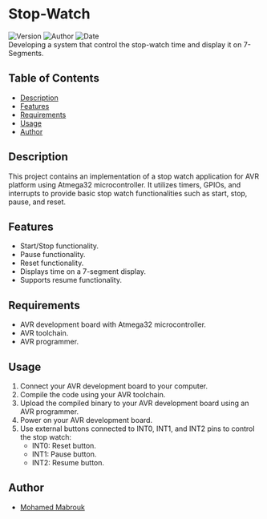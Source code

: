 # Stop-Watch
![Version](https://img.shields.io/badge/Version-1-brightgreen)
![Author](https://img.shields.io/badge/Authors-Mohamed%20Mabrouk-blue)
![Date](https://img.shields.io/badge/Date-31%20JAN%202024-orange)       
Developing a system that control the stop-watch time and display it on 7-Segments.
## Table of Contents

- [Description](#description)
- [Features](#features)
- [Requirements](#requirements)
- [Usage](#usage)
- [Author](#author)

## Description

This project contains an implementation of a stop watch application for AVR platform using Atmega32 microcontroller. It utilizes timers, GPIOs, and interrupts to provide basic stop watch functionalities such as start, stop, pause, and reset.

## Features

- Start/Stop functionality.
- Pause functionality.
- Reset functionality.
- Displays time on a 7-segment display.
- Supports resume functionality.

## Requirements

- AVR development board with Atmega32 microcontroller.
- AVR toolchain.
- AVR programmer.

## Usage

1. Connect your AVR development board to your computer.
2. Compile the code using your AVR toolchain.
3. Upload the compiled binary to your AVR development board using an AVR programmer.
4. Power on your AVR development board.
5. Use external buttons connected to INT0, INT1, and INT2 pins to control the stop watch:
   - INT0: Reset button.
   - INT1: Pause button.
   - INT2: Resume button.

## Author

- [Mohamed Mabrouk](https://github.com/mohamed-mabrouk)


